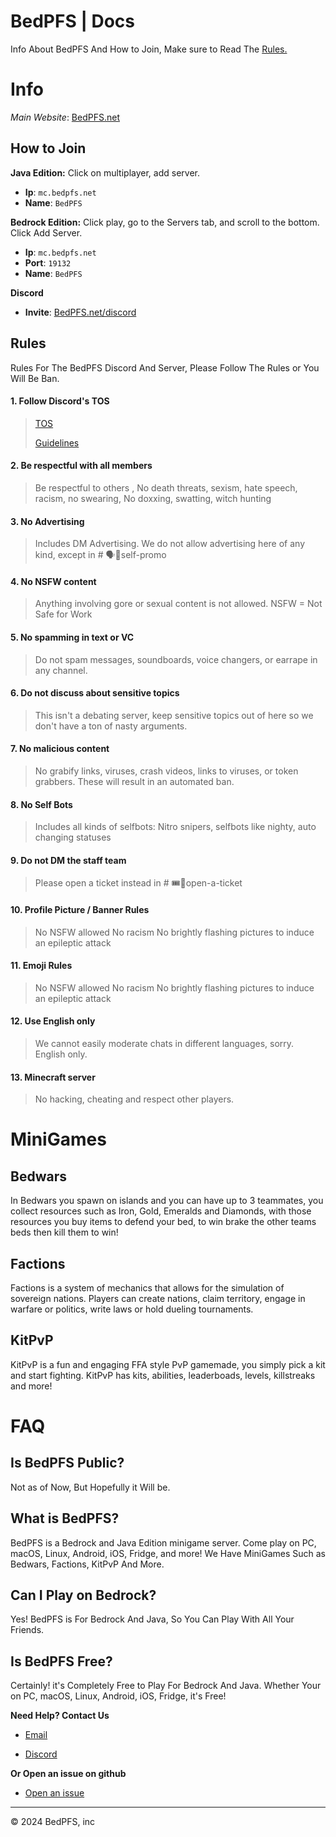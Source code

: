 # BedPFS | Docs
Info About BedPFS And How to Join, Make sure to Read The [Rules.](#rules)

# Info
*Main Website*: [BedPFS.net](https://bedpfs.net)

## How to Join
**Java Edition:**
Click on multiplayer, add server.
- **Ip**: `mc.bedpfs.net`
- **Name**: `BedPFS`

**Bedrock Edition:**
Click play, go to the Servers tab, and scroll to the bottom. Click Add Server.
- **Ip**: `mc.bedpfs.net`
- **Port**: `19132`
- **Name**: `BedPFS`

**Discord**
- **Invite**: [BedPFS.net/discord](https://BedPFS.net/discord)

## Rules
Rules For The BedPFS Discord And Server, Please Follow The Rules or You Will Be Ban.

#### 1. Follow Discord's TOS
> [TOS](https://discordapp.com/terms)
> 
> [Guidelines](https://discordapp.com/guidelines)

#### 2. Be respectful with all members
> Be respectful to others , No death threats, sexism, hate speech, racism, no swearing,
> No doxxing, swatting, witch hunting

#### 3. No Advertising
> Includes DM Advertising. We do not allow advertising here of any kind, except in # 🗣🔹self-promo

#### 4. No NSFW content
> Anything involving gore or sexual content is not allowed.
> NSFW = Not Safe for Work

#### 5. No spamming in text or VC
> Do not spam messages, soundboards, voice changers, or earrape in any channel.

#### 6. Do not discuss about sensitive topics
> This isn't a debating server, keep sensitive topics out of here so we don't have a ton of nasty arguments.

#### 7. No malicious content
> No grabify links, viruses, crash videos, links to viruses, or token grabbers. These will result in an automated ban.

#### 8. No Self Bots
> Includes all kinds of selfbots: Nitro snipers, selfbots like nighty, auto changing statuses

#### 9. Do not DM the staff team
> Please open a ticket instead in # 🎟🔹open-a-ticket

#### 10. Profile Picture / Banner Rules
> No NSFW allowed
> No racism
> No brightly flashing pictures to induce an epileptic attack

#### 11. Emoji Rules
> No NSFW allowed
> No racism
> No brightly flashing pictures to induce an epileptic attack

#### 12. Use English only
> We cannot easily moderate chats in different languages, sorry. English only.

#### 13. Minecraft server  
> No hacking, cheating and respect other players.

# MiniGames

## Bedwars
In Bedwars you spawn on islands and you can have up to 3 teammates, you collect resources such as Iron, Gold, Emeralds and Diamonds, with those resources you buy items to defend your bed, to win brake the other teams beds then kill them to win!

## Factions
Factions is a system of mechanics that allows for the simulation of sovereign nations. Players can create nations, claim territory, engage in warfare or politics, write laws or hold dueling tournaments.

## KitPvP
KitPvP is a fun and engaging FFA style PvP gamemade, you simply pick a kit and start fighting. KitPvP has kits, abilities, leaderboads, levels, killstreaks and more!

# FAQ

## Is BedPFS Public?
Not as of Now, But Hopefully it Will be.

## What is BedPFS?
BedPFS is a Bedrock and Java Edition minigame server. 
Come play on PC, macOS, Linux, Android, iOS, Fridge, and more!
We Have MiniGames Such as Bedwars, Factions, KitPvP And More.

## Can I Play on Bedrock?
Yes! BedPFS is For Bedrock And Java, So You Can Play With All Your Friends.

## Is BedPFS Free?
Certainly! it's Completely Free to Play For Bedrock And Java. Whether Your on PC, macOS, Linux, Android, iOS, Fridge, it's Free!

**Need Help? Contact Us**
- [Email](mailto:support@bedpfs.net)

- [Discord](https://bedpfs.net/discord/)

**Or Open an issue on github**
- [Open an issue](/org/issues/)

_________________________________________________________ 

&copy; 2024 BedPFS, inc
